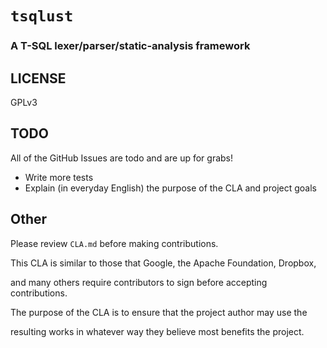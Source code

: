 # `tsqlust`

### A T-SQL lexer/parser/static-analysis framework

## LICENSE

GPLv3

## TODO

All of the GitHub Issues are todo and are up for grabs!

* Write more tests
* Explain (in everyday English) the purpose of the CLA and project goals

## Other

Please review `CLA.md` before making contributions.

This CLA is similar to those that Google, the Apache Foundation, Dropbox,

and many others require contributors to sign before accepting contributions.

The purpose of the CLA is to ensure that the project author may use the

resulting works in whatever way they believe most benefits the project.